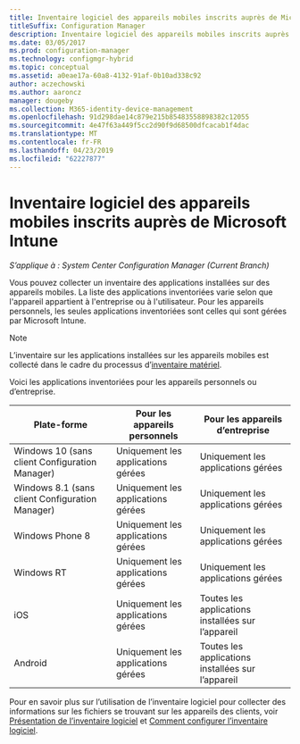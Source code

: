 ```yaml
---
title: Inventaire logiciel des appareils mobiles inscrits auprès de Microsoft Intune
titleSuffix: Configuration Manager
description: Inventaire logiciel des appareils mobiles inscrits auprès de Microsoft Intune.
ms.date: 03/05/2017
ms.prod: configuration-manager
ms.technology: configmgr-hybrid
ms.topic: conceptual
ms.assetid: a0eae17a-60a8-4132-91af-0b10ad338c92
author: aczechowski
ms.author: aaroncz
manager: dougeby
ms.collection: M365-identity-device-management
ms.openlocfilehash: 91d298dae14c879e215b85483558898382c12055
ms.sourcegitcommit: 4e47f63a449f5cc2d90f9d68500dfcacab1f4dac
ms.translationtype: MT
ms.contentlocale: fr-FR
ms.lasthandoff: 04/23/2019
ms.locfileid: "62227877"
---
```

# <a name="software-inventory-for-mobile-devices-enrolled-with-microsoft-intune"></a>Inventaire logiciel des appareils mobiles inscrits auprès de Microsoft Intune

*S’applique à : System Center Configuration Manager (Current Branch)*

 Vous pouvez collecter un inventaire des applications installées sur des appareils mobiles. La liste des applications inventoriées varie selon que l'appareil appartient à l'entreprise ou à l'utilisateur. Pour les appareils personnels, les seules applications inventoriées sont celles qui sont gérées par Microsoft Intune.  

> [!NOTE]  
>  L’inventaire sur les applications installées sur les appareils mobiles est collecté dans le cadre du processus d’[inventaire matériel](mobile-device-hardware-inventory-hybrid.md).  

 Voici les applications inventoriées pour les appareils personnels ou d’entreprise.  

|Plate-forme|Pour les appareils personnels|Pour les appareils d’entreprise|  
|--------------|---------------------------------|--------------------------------|  
|Windows 10 (sans client Configuration Manager)|Uniquement les applications gérées|Uniquement les applications gérées|
|Windows 8.1 (sans client Configuration Manager)|Uniquement les applications gérées|Uniquement les applications gérées|  
|Windows Phone 8|Uniquement les applications gérées|Uniquement les applications gérées|  
|Windows RT|Uniquement les applications gérées|Uniquement les applications gérées|  
|iOS|Uniquement les applications gérées|Toutes les applications installées sur l’appareil|  
|Android|Uniquement les applications gérées|Toutes les applications installées sur l’appareil|  

Pour en savoir plus sur l’utilisation de l’inventaire logiciel pour collecter des informations sur les fichiers se trouvant sur les appareils des clients, voir [Présentation de l’inventaire logiciel](../../core/clients/manage/inventory/introduction-to-software-inventory.md) et [Comment configurer l’inventaire logiciel](../../core/clients/manage/inventory/configure-software-inventory.md).
